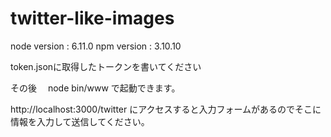 # twitter-like-images
node version : 6.11.0
npm version : 3.10.10

token.jsonに取得したトークンを書いてください

その後　
node bin/www
で起動できます。

http://localhost:3000/twitter
にアクセスすると入力フォームがあるのでそこに情報を入力して送信してください。
